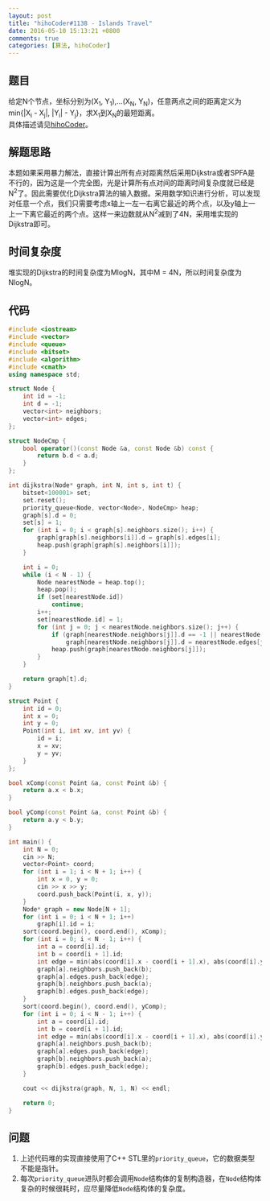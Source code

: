 ```yaml
---
layout: post
title: "hihoCoder#1138 - Islands Travel"
date: 2016-05-10 15:13:21 +0800
comments: true
categories: [算法, hihoCoder]
---
```


## 题目
给定N个节点，坐标分别为(X<sub>1</sub>, Y<sub>1</sub>),...(X<sub>N</sub>, Y<sub>N</sub>)，任意两点之间的距离定义为min{|X<sub>i</sub> - X<sub>j</sub>|, |Y<sub>i</sub>| - Y<sub>j</sub>}，求X<sub>1</sub>到X<sub>N</sub>的最短距离。  
具体描述请见[hihoCoder](http://hihocoder.com/problemset/problem/1138)。
<!--more-->
## 解题思路
本题如果采用暴力解法，直接计算出所有点对距离然后采用Dijkstra或者SPFA是不行的，因为这是一个完全图，光是计算所有点对间的距离时间复杂度就已经是N<sup>2</sup>了。因此需要优化Dijkstra算法的输入数据。采用数学知识进行分析，可以发现对任意一个点，我们只需要考虑x轴上一左一右离它最近的两个点，以及y轴上一上一下离它最近的两个点。这样一来边数就从N<sup>2</sup>减到了4N，采用堆实现的Dijkstra即可。
## 时间复杂度
堆实现的Dijkstra的时间复杂度为MlogN，其中M = 4N，所以时间复杂度为NlogN。
## 代码
```c++
#include <iostream>
#include <vector>
#include <queue>
#include <bitset>
#include <algorithm>
#include <cmath>
using namespace std;

struct Node {
	int id = -1;
	int d = -1;
	vector<int> neighbors;
	vector<int> edges;
};

struct NodeCmp {
	bool operator()(const Node &a, const Node &b) const {
		return b.d < a.d;
	}
};

int dijkstra(Node* graph, int N, int s, int t) {
	bitset<100001> set;
	set.reset();
	priority_queue<Node, vector<Node>, NodeCmp> heap;
	graph[s].d = 0;
	set[s] = 1;
	for (int i = 0; i < graph[s].neighbors.size(); i++) {
		graph[graph[s].neighbors[i]].d = graph[s].edges[i];
		heap.push(graph[graph[s].neighbors[i]]);
	}

	int i = 0;
	while (i < N - 1) {
		Node nearestNode = heap.top();
		heap.pop();
		if (set[nearestNode.id])
			continue;
		i++;
		set[nearestNode.id] = 1;
		for (int j = 0; j < nearestNode.neighbors.size(); j++) {
			if (graph[nearestNode.neighbors[j]].d == -1 || nearestNode.edges[j] + nearestNode.d < graph[nearestNode.neighbors[j]].d)
				graph[nearestNode.neighbors[j]].d = nearestNode.edges[j] + nearestNode.d;
			heap.push(graph[nearestNode.neighbors[j]]);
		}
	}

	return graph[t].d;
}

struct Point {
	int id = 0;
	int x = 0;
	int y = 0;
	Point(int i, int xv, int yv) {
		id = i;
		x = xv;
		y = yv;
	}
};

bool xComp(const Point &a, const Point &b) {
	return a.x < b.x;
}

bool yComp(const Point &a, const Point &b) {
	return a.y < b.y;
}

int main() {
	int N = 0;
	cin >> N;
	vector<Point> coord;
	for (int i = 1; i < N + 1; i++) {
		int x = 0, y = 0;
		cin >> x >> y;
		coord.push_back(Point(i, x, y));
	}
	Node* graph = new Node[N + 1];
	for (int i = 0; i < N + 1; i++)
		graph[i].id = i;
	sort(coord.begin(), coord.end(), xComp);
	for (int i = 0; i < N - 1; i++) {
		int a = coord[i].id;
		int b = coord[i + 1].id;
		int edge = min(abs(coord[i].x - coord[i + 1].x), abs(coord[i].y - coord[i + 1].y));
		graph[a].neighbors.push_back(b);
		graph[a].edges.push_back(edge);
		graph[b].neighbors.push_back(a);
		graph[b].edges.push_back(edge);
	}
	sort(coord.begin(), coord.end(), yComp);
	for (int i = 0; i < N - 1; i++) {
		int a = coord[i].id;
		int b = coord[i + 1].id;
		int edge = min(abs(coord[i].x - coord[i + 1].x), abs(coord[i].y - coord[i + 1].y));
		graph[a].neighbors.push_back(b);
		graph[a].edges.push_back(edge);
		graph[b].neighbors.push_back(a);
		graph[b].edges.push_back(edge);
	}

	cout << dijkstra(graph, N, 1, N) << endl;

	return 0;
}
```
## 问题
1. 上述代码堆的实现直接使用了C++ STL里的`priority_queue`，它的数据类型不能是指针。
2. 每次`priority_queue`进队时都会调用`Node`结构体的复制构造器，在`Node`结构体复杂的时候很耗时，应尽量降低`Node`结构体的复杂度。